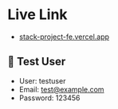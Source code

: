 # Live Link

- [stack-project-fe.vercel.app](https://stack-project-fe.vercel.app/) 

## 🧪 Test User

- User: testuser
- Email: test@example.com  
- Password: 123456
